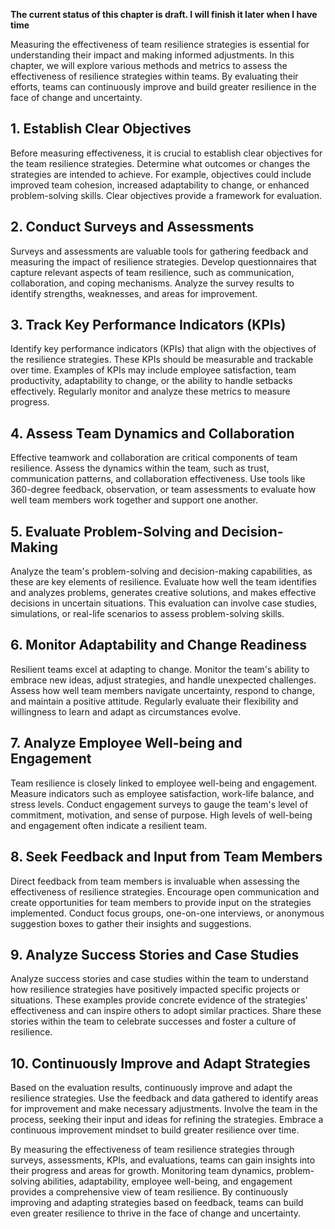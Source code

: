 **The current status of this chapter is draft. I will finish it later when I have time**

Measuring the effectiveness of team resilience strategies is essential for understanding their impact and making informed adjustments. In this chapter, we will explore various methods and metrics to assess the effectiveness of resilience strategies within teams. By evaluating their efforts, teams can continuously improve and build greater resilience in the face of change and uncertainty.

**1. Establish Clear Objectives**
---------------------------------

Before measuring effectiveness, it is crucial to establish clear objectives for the team resilience strategies. Determine what outcomes or changes the strategies are intended to achieve. For example, objectives could include improved team cohesion, increased adaptability to change, or enhanced problem-solving skills. Clear objectives provide a framework for evaluation.

**2. Conduct Surveys and Assessments**
--------------------------------------

Surveys and assessments are valuable tools for gathering feedback and measuring the impact of resilience strategies. Develop questionnaires that capture relevant aspects of team resilience, such as communication, collaboration, and coping mechanisms. Analyze the survey results to identify strengths, weaknesses, and areas for improvement.

**3. Track Key Performance Indicators (KPIs)**
----------------------------------------------

Identify key performance indicators (KPIs) that align with the objectives of the resilience strategies. These KPIs should be measurable and trackable over time. Examples of KPIs may include employee satisfaction, team productivity, adaptability to change, or the ability to handle setbacks effectively. Regularly monitor and analyze these metrics to measure progress.

**4. Assess Team Dynamics and Collaboration**
---------------------------------------------

Effective teamwork and collaboration are critical components of team resilience. Assess the dynamics within the team, such as trust, communication patterns, and collaboration effectiveness. Use tools like 360-degree feedback, observation, or team assessments to evaluate how well team members work together and support one another.

**5. Evaluate Problem-Solving and Decision-Making**
---------------------------------------------------

Analyze the team's problem-solving and decision-making capabilities, as these are key elements of resilience. Evaluate how well the team identifies and analyzes problems, generates creative solutions, and makes effective decisions in uncertain situations. This evaluation can involve case studies, simulations, or real-life scenarios to assess problem-solving skills.

**6. Monitor Adaptability and Change Readiness**
------------------------------------------------

Resilient teams excel at adapting to change. Monitor the team's ability to embrace new ideas, adjust strategies, and handle unexpected challenges. Assess how well team members navigate uncertainty, respond to change, and maintain a positive attitude. Regularly evaluate their flexibility and willingness to learn and adapt as circumstances evolve.

**7. Analyze Employee Well-being and Engagement**
-------------------------------------------------

Team resilience is closely linked to employee well-being and engagement. Measure indicators such as employee satisfaction, work-life balance, and stress levels. Conduct engagement surveys to gauge the team's level of commitment, motivation, and sense of purpose. High levels of well-being and engagement often indicate a resilient team.

**8. Seek Feedback and Input from Team Members**
------------------------------------------------

Direct feedback from team members is invaluable when assessing the effectiveness of resilience strategies. Encourage open communication and create opportunities for team members to provide input on the strategies implemented. Conduct focus groups, one-on-one interviews, or anonymous suggestion boxes to gather their insights and suggestions.

**9. Analyze Success Stories and Case Studies**
-----------------------------------------------

Analyze success stories and case studies within the team to understand how resilience strategies have positively impacted specific projects or situations. These examples provide concrete evidence of the strategies' effectiveness and can inspire others to adopt similar practices. Share these stories within the team to celebrate successes and foster a culture of resilience.

**10. Continuously Improve and Adapt Strategies**
-------------------------------------------------

Based on the evaluation results, continuously improve and adapt the resilience strategies. Use the feedback and data gathered to identify areas for improvement and make necessary adjustments. Involve the team in the process, seeking their input and ideas for refining the strategies. Embrace a continuous improvement mindset to build greater resilience over time.

By measuring the effectiveness of team resilience strategies through surveys, assessments, KPIs, and evaluations, teams can gain insights into their progress and areas for growth. Monitoring team dynamics, problem-solving abilities, adaptability, employee well-being, and engagement provides a comprehensive view of team resilience. By continuously improving and adapting strategies based on feedback, teams can build even greater resilience to thrive in the face of change and uncertainty.

